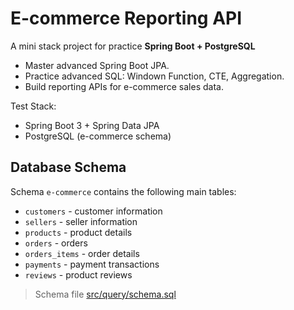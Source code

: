 # E-commerce Reporting API

A mini stack project for practice **Spring Boot + PostgreSQL**

- Master advanced Spring Boot JPA.
- Practice advanced SQL: Windown Function, CTE, Aggregation.
- Build reporting APIs for e-commerce sales data.

Test Stack:

- Spring Boot 3 + Spring Data JPA
- PostgreSQL (e-commerce schema)

## Database Schema

Schema `e-commerce` contains the following main tables:

- `customers` - customer information
- `sellers` - seller information
- `products` - product details
- `orders` - orders
- `orders_items` - order details
- `payments` - payment transactions
- `reviews` - product reviews

> Schema file [src/query/schema.sql](src/query/schema.sql)
